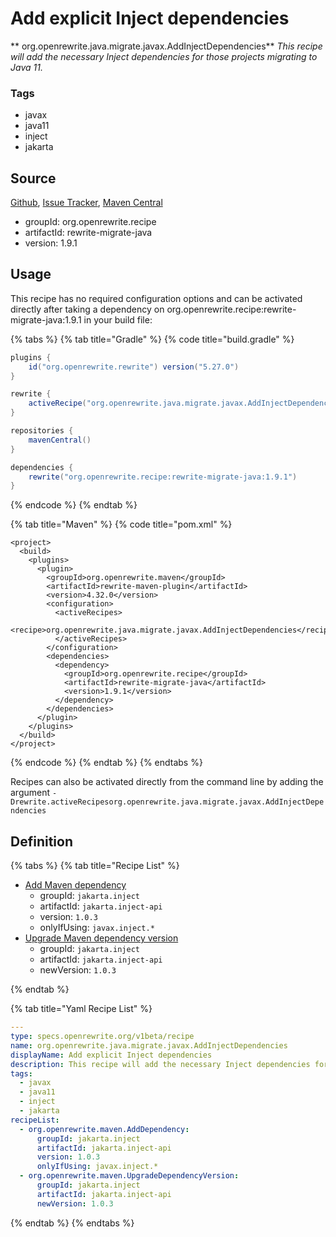 # Add explicit Inject dependencies

** org.openrewrite.java.migrate.javax.AddInjectDependencies**
_This recipe will add the necessary Inject dependencies for those projects migrating to Java 11._

### Tags

* javax
* java11
* inject
* jakarta

## Source

[Github](https://github.com/openrewrite/rewrite-migrate-java), [Issue Tracker](https://github.com/openrewrite/rewrite-migrate-java/issues), [Maven Central](https://search.maven.org/artifact/org.openrewrite.recipe/rewrite-migrate-java/1.9.1/jar)

* groupId: org.openrewrite.recipe
* artifactId: rewrite-migrate-java
* version: 1.9.1


## Usage

This recipe has no required configuration options and can be activated directly after taking a dependency on org.openrewrite.recipe:rewrite-migrate-java:1.9.1 in your build file:

{% tabs %}
{% tab title="Gradle" %}
{% code title="build.gradle" %}
```groovy
plugins {
    id("org.openrewrite.rewrite") version("5.27.0")
}

rewrite {
    activeRecipe("org.openrewrite.java.migrate.javax.AddInjectDependencies")
}

repositories {
    mavenCentral()
}

dependencies {
    rewrite("org.openrewrite.recipe:rewrite-migrate-java:1.9.1")
}
```
{% endcode %}
{% endtab %}

{% tab title="Maven" %}
{% code title="pom.xml" %}
```markup
<project>
  <build>
    <plugins>
      <plugin>
        <groupId>org.openrewrite.maven</groupId>
        <artifactId>rewrite-maven-plugin</artifactId>
        <version>4.32.0</version>
        <configuration>
          <activeRecipes>
            <recipe>org.openrewrite.java.migrate.javax.AddInjectDependencies</recipe>
          </activeRecipes>
        </configuration>
        <dependencies>
          <dependency>
            <groupId>org.openrewrite.recipe</groupId>
            <artifactId>rewrite-migrate-java</artifactId>
            <version>1.9.1</version>
          </dependency>
        </dependencies>
      </plugin>
    </plugins>
  </build>
</project>
```
{% endcode %}
{% endtab %}
{% endtabs %}

Recipes can also be activated directly from the command line by adding the argument `-Drewrite.activeRecipesorg.openrewrite.java.migrate.javax.AddInjectDependencies`

## Definition

{% tabs %}
{% tab title="Recipe List" %}
* [Add Maven dependency](../../../maven/adddependency.md)
  * groupId: `jakarta.inject`
  * artifactId: `jakarta.inject-api`
  * version: `1.0.3`
  * onlyIfUsing: `javax.inject.*`
* [Upgrade Maven dependency version](../../../maven/upgradedependencyversion.md)
  * groupId: `jakarta.inject`
  * artifactId: `jakarta.inject-api`
  * newVersion: `1.0.3`

{% endtab %}

{% tab title="Yaml Recipe List" %}
```yaml
---
type: specs.openrewrite.org/v1beta/recipe
name: org.openrewrite.java.migrate.javax.AddInjectDependencies
displayName: Add explicit Inject dependencies
description: This recipe will add the necessary Inject dependencies for those projects migrating to Java 11.
tags:
  - javax
  - java11
  - inject
  - jakarta
recipeList:
  - org.openrewrite.maven.AddDependency:
      groupId: jakarta.inject
      artifactId: jakarta.inject-api
      version: 1.0.3
      onlyIfUsing: javax.inject.*
  - org.openrewrite.maven.UpgradeDependencyVersion:
      groupId: jakarta.inject
      artifactId: jakarta.inject-api
      newVersion: 1.0.3

```
{% endtab %}
{% endtabs %}
